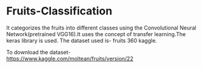 # Fruits-Classification
It categorizes the fruits into different classes using the Convolutional Neural Network(pretrained VGG16).It uses the concept of transfer learning.The keras library is used.
The dataset used is- fruits 360 kaggle.

To download the dataset-
https://www.kaggle.com/moltean/fruits/version/22

